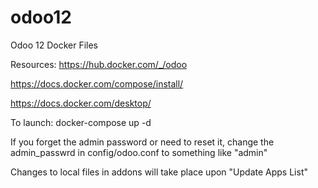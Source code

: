 # odoo12
Odoo 12 Docker Files

Resources:
https://hub.docker.com/_/odoo

https://docs.docker.com/compose/install/

https://docs.docker.com/desktop/

To launch:
docker-compose up -d

If you forget the admin password or need to reset it, change the admin_passwrd in config/odoo.conf to something like "admin"

Changes to local files in addons will take place upon "Update Apps List"
